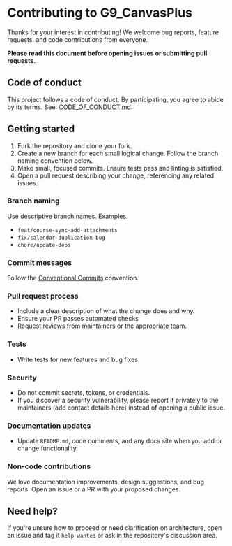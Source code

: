 # Contributing to G9_CanvasPlus

Thanks for your interest in contributing! We welcome bug reports, feature requests, and code contributions from everyone.

**Please read this document before opening issues or submitting pull requests.**

## Code of conduct

This project follows a code of conduct. By participating, you agree to abide by its terms. See: [CODE_OF_CONDUCT.md](CODE_OF_CONDUCT.md).

## Getting started

1. Fork the repository and clone your fork.
2. Create a new branch for each small logical change. Follow the branch naming convention below.
3. Make small, focused commits. Ensure tests pass and linting is satisfied.
4. Open a pull request describing your change, referencing any related issues.

### Branch naming

Use descriptive branch names. Examples:

- `feat/course-sync-add-attachments`
- `fix/calendar-duplication-bug`
- `chore/update-deps`

### Commit messages

Follow the [Conventional Commits](https://www.conventionalcommits.org/) convention.

### Pull request process

- Include a clear description of what the change does and why.
- Ensure your PR passes automated checks
- Request reviews from maintainers or the appropriate team.

### Tests

- Write tests for new features and bug fixes.

### Security

- Do not commit secrets, tokens, or credentials.
- If you discover a security vulnerability, please report it privately to the maintainers (add contact details here) instead of opening a public issue.

### Documentation updates

- Update `README.md`, code comments, and any docs site when you add or change functionality.

### Non-code contributions

We love documentation improvements, design suggestions, and bug reports. Open an issue or a PR with your proposed changes.

## Need help?

If you're unsure how to proceed or need clarification on architecture, open an issue and tag it `help wanted` or ask in the repository's discussion area.
